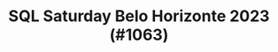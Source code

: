 ---
layout: event
title: "SQL Saturday Belo Horizonte 2023 (#1063)"
subtitle: ""
tags: ["Belo Horizonte", "Brazil", "physical", "2023", "South America"]
thumb: /assets/img/logos/Just_icon_Color_small.png
comments: false
data: SQLSat1063
---